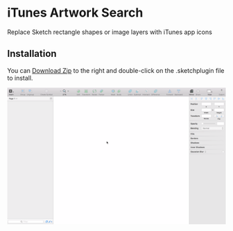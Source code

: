 # iTunes Artwork Search
Replace Sketch rectangle shapes or image layers with iTunes app icons

## Installation
You can [Download Zip](https://github.com/jonmmay/itunes-artwork-search/archive/master.zip) to the right and double-click on the .sketchplugin file to install.

![alt text](https://github.com/jonmmay/itunes-artwork-search/blob/master/itunesartwork.gif?raw=true "How to use it")